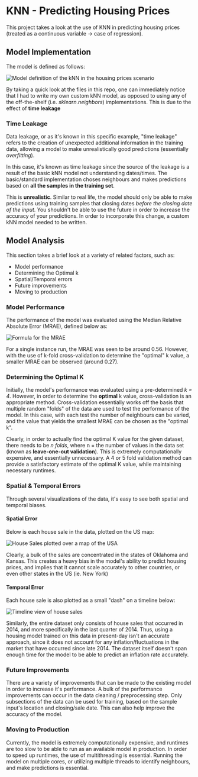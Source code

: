 # KNN - Predicting Housing Prices

This project takes a look at the use of KNN in predicting housing prices (treated as a continuous variable -> case of regression).

## Model Implementation

The model is defined as follows:

![Model definition of the kNN in the housing prices scenario](https://lh3.googleusercontent.com/-Ss_u5hnUUeQ/WdxApNHaIvI/AAAAAAAAZAw/OrtX8uFmyYQePA8eBA75jIeRUSdCrgxNQCLcBGAs/s0/Screen+Shot+2017-10-09+at+11.37.17+PM.png "Screen Shot 2017-10-09 at 11.37.17 PM.png")

By taking a quick look at the files in this repo, one can immediately notice that I had to write my own custom kNN model, as opposed to using any of the off-the-shelf (i.e. *sklearn.neighbors*) implementations. This is due to the effect of **time leakage**

### Time Leakage

Data leakage, or as it's known in this specific example, "time leakage" refers to the creation of unexpected additional information in the training data, allowing a model to make unrealistically good predictions (essentially *overfitting*).

In this case, it's known as time leakage since the source of the leakage is a result of the basic kNN model not understanding dates/times. The basic/standard implementation choses neighbours and makes predictions based on **all the samples in the training set**. 

This is **unrealistic**. Similar to real life, the model should only be able to make predictions using training samples that closing dates *before the closing date of the input*. You shouldn't be able to use the future in order to increase the accuracy of your predictions. In order to incorporate this change, a custom kNN model needed to be written.

## Model Analysis
This section takes a brief look at a variety of related factors, such as:

 - Model performance
 - Determining the Optimal k
 - Spatial/Temporal errors
 - Future improvements
 - Moving to production

### Model Performance

The performance of the model was evaluated using the Median Relative Absolute Error (MRAE), defined below as:

![Formula for the MRAE](https://lh3.googleusercontent.com/-QIIBg61uScI/WdzPxoO2D3I/AAAAAAAAZBU/xHFcfEmmvGIC8iyRDPZNJIi1rCWmJ10dACLcBGAs/s0/Screen+Shot+2017-10-10+at+9.48.10+AM.png "Screen Shot 2017-10-10 at 9.48.10 AM.png")

For a single instance run, the MRAE was seen to be around 0.56. However, with the use of k-fold cross-validation to determine the "optimal" k value, a smaller MRAE can be observed (around 0.27).

### Determining the Optimal K

Initially, the model's performance was evaluated using a pre-determined *k = 4*. However, in order to determine the **optimal** k value, cross-validation is an appropriate method. Cross-validation essentially works off the basis that multiple random "folds" of the data are used to test the performance of the model. In this case, with each test the number of neighbours can be varied, and the value that yields the smallest MRAE can be chosen as the "optimal k".

Clearly, in order to actually find the optimal K value for the given dataset, there needs to be *n folds*, where n = the number of values in the data set (known as **leave-one-out validation**). This is extremely computationally expensive, and essentially unnecessary. A 4 or 5 fold validation method can provide a satisfactory estimate of the optimal K value, while maintaining necessary runtimes.

### Spatial & Temporal Errors

Through several visualizations of the data, it's easy to see both spatial and temporal biases.

#### Spatial Error

Below is each house sale in the data, plotted on the US map:

![House Sales plotted over a map of the USA](https://lh3.googleusercontent.com/-batBMVF7cVY/WdzXBwD_gPI/AAAAAAAAZBo/WkikIGmx-jwV2t6qILUZQMVcMATlRxW-QCLcBGAs/s0/Screen+Shot+2017-10-10+at+10.17.16+AM.png "Screen Shot 2017-10-10 at 10.17.16 AM.png")

Clearly, a bulk of the sales are concentrated in the states of Oklahoma and Kansas. This creates a heavy bias in the model's ability to predict housing prices, and implies that it cannot scale accurately to other countries, or even other states in the US (ie. New York)

#### Temporal Error

Each house sale is also plotted as a small "dash" on a timeline below:

![Timeline view of house sales](https://lh3.googleusercontent.com/-JHi9NKVG_po/WdzZWDWaFVI/AAAAAAAAZB0/-pLLnnwjvK48757-NDas-kW80kDUmxluwCLcBGAs/s0/Screen+Shot+2017-10-10+at+10.28.58+AM.png "Screen Shot 2017-10-10 at 10.28.58 AM.png")

Similarly, the entire dataset only consists of house sales that occurred in 2014, and more specifically in the last quarter of 2014. Thus, using a housing model trained on this data in present-day isn't an accurate approach, since it does not account for any inflation/fluctuations in the market that have occurred since late 2014. The dataset itself doesn't span enough time for the model to be able to predict an inflation rate accurately.

### Future Improvements

There are a variety of improvements that can be made to the existing model in order to increase it's performance. A bulk of the performance improvements can occur in the data cleaning / preprocessing step. Only subsections of the data can be used for training, based on the sample input's location and closing/sale date. This can also help improve the accuracy of the model.

### Moving to Production

Currently, the model is extremely computationally expensive, and runtimes are too slow to be able to run as an available model in production. In order to speed up runtimes, the use of multithreading is essential. Running the model on multiple cores, or utilizing multiple threads to identify neighbours, and make predictions is essential.
